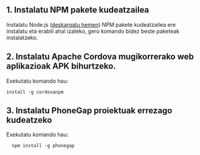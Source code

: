 ## 1. Instalatu **NPM** pakete kudeatzailea

Instalatu Node.js ([deskargatu hemen](https://nodejs.org/es/)) NPM pakete kudeatzailea ere instalatu eta erabili ahal izateko, gero komando bidez beste paketeak instalatzeko.

## 2. Instalatu **Apache Cordova** mugikorrerako web aplikazioak APK bihurtzeko.

Exekutatu komando hau:
````
install -g cordovanpm
````

## 3. Instalatu **PhoneGap** proiektuak errezago kudeatzeko

Exekutatu komando hau:
````
  npm install -g phonegap
````



